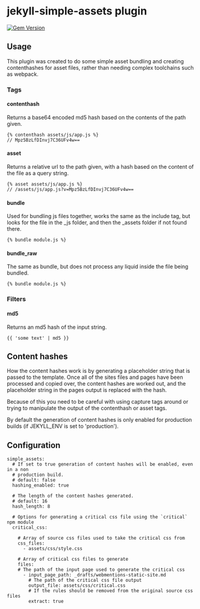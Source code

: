 # jekyll-simple-assets plugin

[![Gem Version](https://badge.fury.io/rb/jekyll-simple-assets.svg)](https://badge.fury.io/rb/jekyll-simple-assets)

## Usage

This plugin was created to do some simple asset bundling and creating
contenthashes for asset files, rather than needing complex toolchains such as
webpack.

### Tags

#### contenthash

Returns a base64 encoded md5 hash based on the contents of the path given.

```liquid
{% contenthash assets/js/app.js %}
// Mpz5BzLfDInvj7C36UFv4w==
```

#### asset

Returns a relative url to the path given, with a hash based on the content of
the file as a query string.

```liquid
{% asset assets/js/app.js %}
// /assets/js/app.js?v=Mpz5BzLfDInvj7C36UFv4w==
```

#### bundle

Used for bundling js files together, works the same as the include tag, but
looks for the file in the _js folder, and then the _assets folder if not found
there.

```liquid
{% bundle module.js %}
```

#### bundle_raw

The same as bundle, but does not process any liquid inside the file being
bundled.

```liquid
{% bundle module.js %}
```

### Filters

#### md5

Returns an md5 hash of the input string.

```liquid
{{ 'some text' | md5 }}
```

## Content hashes

How the content hashes work is by generating a placeholder string that is
passed to the template. Once all of the sites files and pages have been
processed and copied over, the content hashes are worked out, and the
placeholder string in the pages output is replaced with the hash.

Because of this you need to be careful with using capture tags around or trying
to manipulate the output of the contenthash or asset tags.

By default the generation of content hashes is only enabled for production
builds (if JEKYLL_ENV is set to 'production').

## Configuration

```
simple_assets:
  # If set to true generation of content hashes will be enabled, even in a non
  # production build.
  # default: false
  hashing_enabled: true

  # The length of the content hashes generated.
  # default: 16
  hash_length: 8

  # Options for generating a critical css file using the `critical` npm module
  critical_css:

    # Array of source css files used to take the critical css from
    css_files:
      - assets/css/style.css

    # Array of critical css files to generate
    files:
	# The path of the input page used to generate the critical css
      - input_page_path: _drafts/webmentions-static-site.md
        # The path of the critical css file output
        output_file: assets/css/critical.css
        # If the rules should be removed from the original source css files
        extract: true
```
